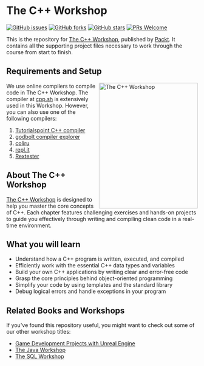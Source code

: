 # The C++ Workshop

[![GitHub issues](https://img.shields.io/github/issues/PacktWorkshops/The-CPP-Workshop.svg)](https://github.com/PacktWorkshops/The-CPP-Workshop/issues)
[![GitHub forks](https://img.shields.io/github/forks/PacktWorkshops/The-CPP-Workshop.svg)](https://github.com/PacktWorkshops/The-CPP-Workshop/network)
[![GitHub stars](https://img.shields.io/github/stars/PacktWorkshops/The-CPP-Workshop.svg)](https://github.com/PacktWorkshops/The-CPP-Workshop/stargazers)
[![PRs Welcome](https://img.shields.io/badge/PRs-welcome-brightgreen.svg)](https://github.com/PacktWorkshops/The-CPP-Workshop/pulls)

This is the repository for [The C++ Workshop](https://www.amazon.com/Workshop-New-Interactive-Approach-Learning/dp/183921662X/ref=sr_1_1?dchild=1&keywords=The%20C%2B%2B%20Workshop&qid=1610976829&sr=8-1&utm_source=github&utm_medium=repository&utm_campaign=9781839216626&utm_term=C%2B%2B&utm_content=The%20C%2B%2B%20Workshop), published by [Packt](https://www.packtpub.com/?utm_source=github). It contains all the supporting project files necessary to work through the course from start to finish.

## Requirements and Setup
<a href="https://www.amazon.com/Workshop-New-Interactive-Approach-Learning/dp/183921662X/ref=sr_1_1?dchild=1&keywords=The%20C%2B%2B%20Workshop&qid=1610976829&sr=8-1&utm_source=github&utm_medium=repository&utm_campaign=9781839216626&utm_term=C%2B%2B&utm_content=The%20C%2B%2B%20Workshop"><img src="https://github.com/PacktWorkshops/Workshop-Covers/blob/master/The%20CPP%20Workshop.png" alt="The C++ Workshop" height="330px" width="260px" align="right" this.target="_blank"></a>

We use online compilers to compile code in The C++ Workshop. The compiler at [cpp.sh](http://cpp.sh/) is extensively used in this Workshop. However, you can also use one of the following compilers:
1. [Tutorialspoint C++ compiler](https://www.tutorialspoint.com/compile_cpp_online.php)
2. [godbolt compiler explorer](https://godbolt.org/)
3. [coliru](http://coliru.stacked-crooked.com/)
4. [repl.it](https://repl.it/languages/cpp)
5. [Rextester](https://rextester.com/)

## About The C++ Workshop
[The C++ Workshop](https://www.amazon.com/Workshop-New-Interactive-Approach-Learning/dp/183921662X/ref=sr_1_1?dchild=1&keywords=The%20C%2B%2B%20Workshop&qid=1610976829&sr=8-1&utm_source=github&utm_medium=repository&utm_campaign=9781839216626&utm_term=C%2B%2B&utm_content=The%20C%2B%2B%20Workshop) is designed to help you master the core concepts of C++. Each chapter features challenging exercises and hands-on projects to guide you effectively through writing and compiling clean code in a real-time environment.	

## What you will learn
* Understand how a C++ program is written, executed, and compiled
* Efficiently work with the essential C++ data types and variables
* Build your own C++ applications by writing clear and error-free code
* Grasp the core principles behind object-oriented programming
* Simplify your code by using templates and the standard library
* Debug logical errors and handle exceptions in your program

## Related Books and Workshops
If you've found this repository useful, you might want to check out some of our other workshop titles:
* [Game Development Projects with Unreal Engine](https://www.amazon.com/Game-Development-Projects-Unreal-Engine/dp/1800209223/ref=sr_1_1?dchild=1&keywords=Game%20Development%20Projects%20with%20Unreal%20Engine&qid=1611055595&sr=8-1&utm_source=GitHub&utm_medium=Repository&utm_campaign=9781800209220&utm_term=Unreal%20Engine&utm_content=Game%20Development%20Projects%20with%20Unreal%20Engine)
* [The Java Workshop](https://www.amazon.com/Java-Workshop-Interactive-Approach-Learning-ebook/dp/B07ZX1NDZ6/ref=sr_1_1?dchild=1&keywords=The%20Java%20Workshop&qid=1611053201&sr=8-1&utm_source=GitHub&utm_medium=Repository&utm_campaign=9781838986698&utm_term=Java&utm_content=The%20Java%20Workshop)
* [The SQL Workshop](https://www.amazon.com/SQL-Workshop-Interactive-Approach-Learning/dp/1838642358/ref=sr_1_1?dchild=1&keywords=The%20SQL%20Workshop&qid=1610708551&sr=8-1&utm_source=github&utm_medium=repository&utm_campaign=9781838642358&utm_term=SQL&utm_content=The%20SQL%20Workshop)
